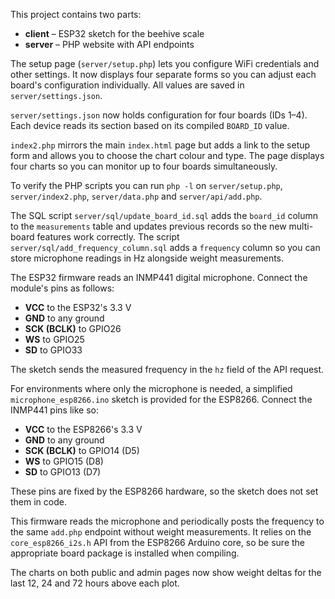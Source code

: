 This project contains two parts:

- **client** – ESP32 sketch for the beehive scale
- **server** – PHP website with API endpoints

The setup page (`server/setup.php`) lets you configure WiFi credentials and
other settings. It now displays four separate forms so you can adjust each
board's configuration individually. All values are saved in
`server/settings.json`.

`server/settings.json` now holds configuration for four boards (IDs 1–4). Each
device reads its section based on its compiled `BOARD_ID` value.

`index2.php` mirrors the main `index.html` page but adds a link to the setup
form and allows you to choose the chart colour and type. The page displays four
charts so you can monitor up to four boards simultaneously.

To verify the PHP scripts you can run `php -l` on `server/setup.php`, `server/index2.php`, `server/data.php` and `server/api/add.php`.

The SQL script `server/sql/update_board_id.sql` adds the `board_id` column to the
`measurements` table and updates previous records so the new multi-board
features work correctly.
The script `server/sql/add_frequency_column.sql` adds a `frequency` column so you can
store microphone readings in Hz alongside weight measurements.

The ESP32 firmware reads an INMP441 digital microphone. Connect the module's
pins as follows:

- **VCC** to the ESP32's 3.3&nbsp;V
- **GND** to any ground
- **SCK (BCLK)** to GPIO26
- **WS** to GPIO25
- **SD** to GPIO33

The sketch sends the measured frequency in the `hz` field of the API request.

For environments where only the microphone is needed, a simplified
`microphone_esp8266.ino` sketch is provided for the ESP8266. Connect the
INMP441 pins like so:

- **VCC** to the ESP8266's 3.3&nbsp;V
- **GND** to any ground
- **SCK (BCLK)** to GPIO14 (D5)
- **WS** to GPIO15 (D8)
- **SD** to GPIO13 (D7)

These pins are fixed by the ESP8266 hardware, so the sketch does not set
them in code.

This firmware reads the microphone and periodically posts the frequency to the
same `add.php` endpoint without weight measurements. It relies on the
`core_esp8266_i2s.h` API from the ESP8266 Arduino core, so be sure the
appropriate board package is installed when compiling.

The charts on both public and admin pages now show weight deltas for the last
12, 24 and 72 hours above each plot.

